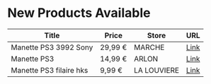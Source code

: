 # New Products Available

| Title | Price | Store | URL |
|---|---|---|---|
| Manette PS3 3992 Sony | 29,99 € | MARCHE | [Link](https://www.cashconverters.be/fr/accessoires-jeux-video/707487-manette-ps3-3992-sony.html) |
| Manette PS3 | 14,99 € | ARLON | [Link](https://www.cashconverters.be/fr/accessoires-jeux-video/707805-manette-ps3.html) |
| Manette PS3 filaire hks | 9,99 € | LA LOUVIERE | [Link](https://www.cashconverters.be/fr/accessoires-jeux-video/707509-manette-ps3-filaire-hks.html) |

